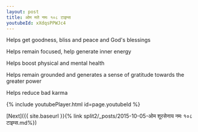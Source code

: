```yaml
---
layout: post
title: ओम मते नमः १०८ टाइम्स
youtubeId: xXdqsPPWJc4
---
```

 
 
Helps get goodness, bliss and peace and God's blessings
 
Helps remain focused, help generate inner energy 
 
Helps boost physical and mental health 
 
Helps remain grounded and generates a sense of gratitude towards the greater power 
 
Helps reduce bad karma
 
 
 
 


{% include youtubePlayer.html id=page.youtubeId %}
 
[Next]({{ site.baseurl }}{% link  split2/_posts/2015-10-05-ओम शूरसेनाय नमः १०८ टाइम्स.md%})
 
